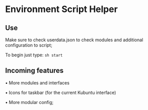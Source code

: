 # Environment Script Helper

## Use

Make sure to check userdata.json to check modules and additional configuration to script;

To begin just type:
```sh start```

## Incoming features
• More modules and interfaces

• Icons for taskbar (for the current Kubuntu interface)

• More modular config;

